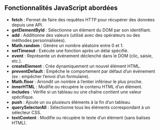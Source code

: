 ## Fonctionnalités JavaScript abordées

- **fetch** : Permet de faire des requêtes HTTP pour récupérer des données depuis une API.
- **getElementById** : Sélectionne un élément du DOM par son identifiant.
- **add** : Additionne des valeurs (utilisé avec des opérateurs ou des méthodes personnalisées).
- **Math.random** : Génère un nombre aléatoire entre 0 et 1.
- **setTimeout** : Exécute une fonction après un délai spécifié.
- **event** : Représente un événement déclenché dans le DOM (clic, saisie, etc.).
- **createElement** : Crée dynamiquement un nouvel élément HTML.
- **preventDefault** : Empêche le comportement par défaut d’un événement (ex : empêcher l’envoi d’un formulaire).
- **Math.floor** : Arrondit un nombre à l’entier inférieur le plus proche.
- **innerHTML** : Modifie ou récupère le contenu HTML d’un élément.
- **includes** : Vérifie si un tableau ou une chaîne contient une valeur spécifique.
- **push** : Ajoute un ou plusieurs éléments à la fin d’un tableau.
- **querySelectorAll** : Sélectionne tous les éléments correspondant à un sélecteur CSS.
- **textContent** : Modifie ou récupère le texte d’un élément (sans balises HTML).

